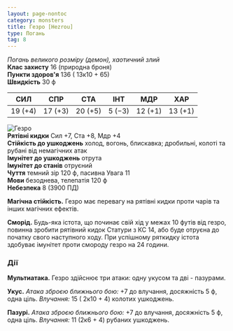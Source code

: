 ```yaml
---
layout: page-nontoc
category: monsters
title: Гезро [Hezrou]
type: Погань
tag: 8
---
```


_Погань великого розміру (демон), хаотичний злий_   
**Клас захисту** 16 (природна броня)    
**Пункти здоров'я** 136 ( 13к10 + 65)    
**Швидкість** 30 ф

| СИЛ     | СПР     | СТА     | ІНТ    | МДР     | ХАР     |
| ------- | ------- | ------- | ------ | ------- | ------- |
| 19 (+4) | 17 (+3) | 20 (+5) | 5 (−3) | 12 (+1) | 13 (+1) |

![Гезро](https://www.dndbeyond.com/avatars/thumbnails/30781/620/1000/1000/638061931586077246.png)   
**Рятівні кидки** Сил +7, Ста +8, Мдр +4    
**Стійкість до ушкоджень** холод, вогонь, блискавка; дробильні, колоті та рубані від немагічних атак    
**Імунітет до ушкоджень** отрута    
**Імунітет до станів** отруєний    
**Чуття** темний зір 120 ф, пасивна Увага 11    
**Мови** безоднева, телепатія 120 ф    
**Небезпека** 8 (3900 ПД)

**Магічна стійкість.** Гезро має перевагу на рятівні кидки проти чарів та інших магічних ефектів.    

**Сморід.** Будь-яка істота, що починає свій хід у межах 10 футів від гезро, повинна зробити рятівний кидок Статури з КС 14, або буде отруєна до початку свого наступного ходу. При успішному ряткидку істота здобуває імунітет проти смороду гезро на 24 години.

### Дії
**Мультиатака.** Гезро здійснює три атаки: одну укусом та дві - пазурами.    

**Укус.** _Атака зброєю ближнього бою:_ +7 до влучання, досяжність 5 ф, одна ціль. _Влучання:_ 15 ( 2к10 + 4) колотих ушкоджень.    

**Пазурі.** _Атака зброєю ближнього бою:_ +7 до влучання, досяжність 5 ф, одна ціль. _Влучання:_ 11 (2к6 + 4) рубаних ушкоджень.
